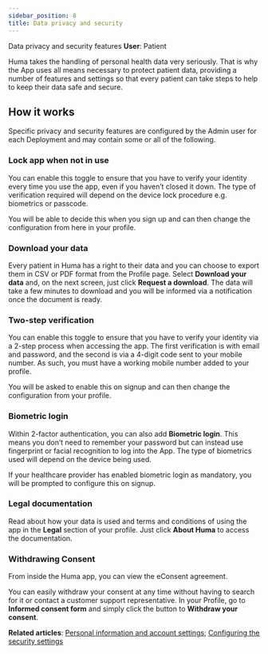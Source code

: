 ```yaml
---
sidebar_position: 8
title: Data privacy and security 
---
```

Data privacy and security features
**User**: Patient

Huma takes the handling of personal health data very seriously. That is why the App uses all means necessary to protect patient data, providing a number of features and settings so that every patient can take steps to help to keep their data safe and secure.

## How it works​

Specific privacy and security features are configured by the Admin user for each Deployment and may contain some or all of the following. 

### Lock app when not in use​

You can enable this toggle to ensure that you have to verify your identity every time you use the app, even if you haven’t closed it down. The type of verification required will depend on the device lock procedure e.g. biometrics or passcode. 

You will be able to decide this when you sign up and can then change the configuration from here in your profile. 

### Download your data​

Every patient in Huma has a right to their data and you can choose to export them in CSV or PDF format from the Profile page. Select **Download your data** and, on the next screen, just click **Request a download**. The data will take a few minutes to download and you will be informed via a notification once the document is ready.

### Two-step verification​

You can enable this toggle to ensure that you have to verify your identity via a 2-step process when accessing the app. The first verification is with email and password, and the second is via a 4-digit code sent to your mobile number. As such, you must have a working mobile number added to your profile.  

You will be asked to enable this on signup and can then change the configuration from your profile. 

### Biometric login

Within 2-factor authentication, you can also add **Biometric login**. This means you don’t need to remember your password but can instead use fingerprint or facial recognition to log into the App. The type of biometrics used will depend on the device being used.

If your healthcare provider has enabled biometric login as mandatory, you will be prompted to configure this on signup.

### Legal documentation
Read about how your data is used and terms and conditions of using the app in the **Legal** section of your profile. Just click **About Huma** to access the documentation.

### Withdrawing Consent​

From inside the Huma app, you can view the eConsent agreement. 

You can easily withdraw your consent at any time without having to search for it or contact a customer support representative. In your Profile, go to **Informed consent form** and simply click the button to **Withdraw your consent**.

**Related articles**: [Personal information and account settings](data-collection/huma-app/getting-started/personal-information-account-settings.md); [Configuring the security settings](data-collection/admin-portal/managing-deployments/general-settings/legal-and-security-settings.md) 
